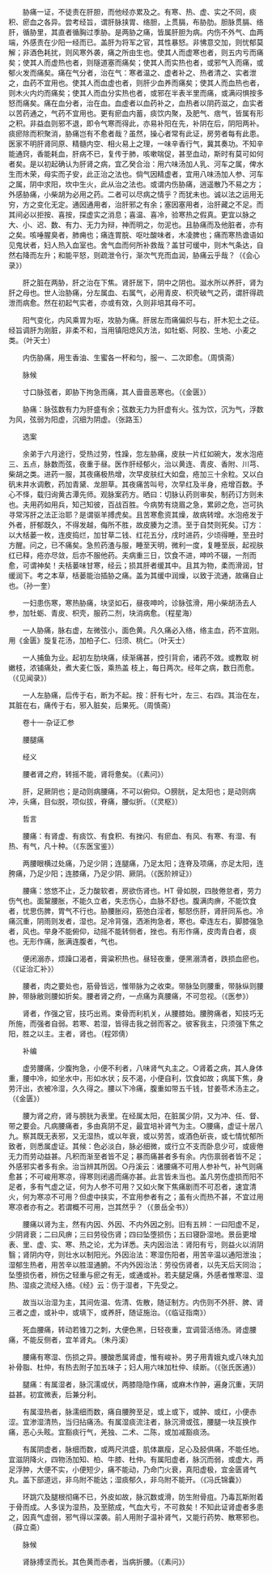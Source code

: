 <!-- { "loadSidebar": true } -->
　　胁痛一证，不徒责在肝胆，而他经亦累及之。有寒、热、虚、实之不同，痰积、瘀血之各异。尝考经旨，谓肝脉挟胃、络胆，上贯膈，布胁肋。胆脉贯膈、络肝，循胁里，其直者循胸过季胁。是两胁之痛，皆属肝胆为病。内伤不外气、血两端，外感责在少阳一经而已。盖肝为将军之官，其性暴怒。非怫意交加，则忧郁莫解；非酒色耗扰，则风寒外袭，痛之所由生也。使其人而虚寒也者，则五内亏而痛矣；使其人而虚热也者，则隧道塞而痛矣；使其人而实热也者，或邪气入而痛，或郁火发而痛矣。痛在气分者，治在气：寒者温之、虚者补之、热者清之、实者泄之，血药不宜用也。使其人而血虚也者，则肝少血养而痛矣；使其人而血热也者，则木火内灼而痛矣；使其人而血分实热也者，或邪在半表半里而痛，或满闷惧按多怒而痛矣。痛在血分者，治在血。血虚者以血药补之，血热者以阴药滋之，血实者以苦药通之，气药不宜用也。更有瘀血内蓄，痰饮内聚，及肥气、痞气，皆属有形之积。非益血则邪不退，即令气寒而得此，亦易补阳在先，补阴在后，阴阳两补。痰瘀除而积聚消，胁痛岂有不愈者哉？虽然，操心者常有此证，房劳者每有此患。医家不明肝肾同原、精髓内空、相火易上之理，一味辛香行气，冀其奏功。不知辛能通窍，香能耗血，肝病不已，复传于肺，咳嗽喘促，甚至血动，斯时有莫可如何者矣。是以初起确认为肝肾之病，宜乙癸合治：用六味汤加人乳、河车之属，俾水生而木荣，母实而子安，此正治之法也。倘气因精虚者，宜用八味汤加人参、河车之属，阴中求阳，坎中生火，此从治之法也。或谓内伤胁痛，逍遥散乃不易之方；外感胁痛，小柴胡为必用之药。二者可以尽病之情乎？而犹未也。诚以法之运用无穷，方之变化无定。通因通用者，治肝邪之有余；塞因塞用者，治肝藏之不足。而其间必以拒按、喜按，探虚实之消息；喜温、喜冷，验寒热之假真。更宜以脉之大、小、迟、数、有力、无力为辩，神而明之，勿泥也。且胁痛而及他脏者，亦有之矣。咳唾腥臭者，肺痈也；痛连胃脘、呕吐酸味者，木凌脾也；痛而寒热谵语如见鬼状者，妇人热入血室也。舍气血而何所补救哉？盖甘可缓中，则木气条达，自然右降而左升；和能平怒，则疏泄令行，渐次气充而血润，胁痛云乎哉？（《会心录》）

　　肝之脏在两胁，肝之治在下焦。肾肝居下，阴中之阴也。滋水所以养肝，肾为肝之母也。世人治胁痛，分左属血、右属气，必用青皮、枳壳破气之药，谓肝得疏泄而病愈。然在初起气实者，亦或有效，久则非培其母不可。

　　阳气变化，内风乘胃为呕，攻胁为痛。肝居左而痛偏炽与右，肝木犯土之征。经旨调肝为刚脏，非柔不和，当用镇阳熄风方法，如牡蛎、阿胶、生地、小麦之类。（叶天士）

　　内伤胁痛，用生香油、生蜜各一杯和匀，服一、二次即愈。（周慎斋）

　　脉候

　　寸口脉弦者，即胁下拘急而痛，其人啬啬恶寒也。（《金匮》）

　　胁痛：脉弦数有力为肝盛有余；弦数无力为肝虚有火。弦为饮，沉为气，浮数为风，弦弱为阳虚，沉细为阴虚。（张路玉）

　　选案

　　余弟于六月途行，受热过劳，性躁，忽左胁痛，皮肤一片红如碗大，发水泡疮三、五点，脉数而弦，夜重于昼。医作肝经郁火，治以黄连、青皮、香附、川芎、柴胡之类。进药一服，其夜痛极热增，次早皮肤红大如盘，疮加三十余粒。又以白矾末井水调敷，药加青黛、龙胆草。其夜痛苦叫号，次早红及半身，疮增百数。予心不怿，载归询黄古潭先师。观脉案药方。晒曰：切脉认药则审矣，制药订方则未也。夫用药如用兵，知己知彼，百战百胜。今病势有烧眉之急，累卵之危，岂可执寻常泻肝之法正治耶？是谓驱羊搏虎矣。且苦寒愈资其燥，故病转增。水泡疮发于外者，肝郁既久，不得发越，侮所不胜，故皮腠为之溃。至于自焚则死矣。订方：以大栝蒌一枚，连皮捣烂，加甘草二钱、红花五分，戌时进药，少顷得睡，至丑时方醒。问之，已不痛矣。急煎药渣与服，睡至天明，微利一度，复睡至辰，起视肤红已释，疮亦尽敛，后亦不服他药。夫病重三日，饮食不进，呻吟不辍，一剂而愈，可谓神矣！夫栝蒌味甘寒，经云；损其肝者缓其中。且其为物，柔而滑润，甘缓润下。考之本草，栝蒌能治插胁之痛。盖为其缓中润燥，以致于流通，故痛自止也。（孙一奎）

　　一妇患伤寒，寒热胁痛，块坚如石，昼夜呻吟，诊脉弦滑，用小柴胡汤去人参，加牡蛎、青皮、枳壳，服药二剂，块消病愈。（程星海）

　　一人胁痛，脉右虚，左微弦小，面色黄。凡久痛必入络，络主血，药不宜刚。用《金匮》旋复花汤，加柏子仁、归须、桃仁。（叶天士）

　　一人捕鱼为业。起初左肋块痛，续渐痛甚，控引背俞，诸药不效。或教取 树嫩枝，浓铺痛处，煮大麦仁饭，乘热盖 枝上，每日两次。经年之病，数日而愈。（《见闻录》）

　　一人左胁痛，后传于右，断为不起。按：肝有七叶，左三、右四。其治在左，其脏在右，痛传于右，邪入脏矣，后果死。（周慎斋）

　　卷十一·杂证汇参

　　腰腿痛

　　经义

　　腰者肾之府，转摇不能，肾将惫矣。（《素问》）

　　肝，足厥阴也；是动则病腰痛，不可以俯仰。○膀胱，足太阳也；是动则病冲，头痛，目似脱，项似拔，脊痛，腰似折。（《灵枢》）

　　哲言

　　腰痛：有肾虚、有痰饮、有食积、有挫闪、有瘀血、有风、有寒、有湿、有热、有气，凡十种。（《东医宝鉴》）

　　两腰眼横过处痛，乃足少阴；连腿痛，乃足太阳；连脊及项痛，亦足太阳，连胯痛，乃足少阳；连膝痛，乃足少阴、厥阴。（《医阶辨证》）

　　腰痛：悠悠不止，乏力酸软者，房欲伤肾也。HT 骨如脱，四肢倦怠者，劳力伤气也。面黧腰胀，不能久立者，失志伤心，血脉不舒也。腹满肉痹，不能饮食者，忧思伤脾，胃气不行也。胁腰胀闷，筋弛白淫者，郁怒伤肝，肾肝同系也。冷痛沉重，阴雨则发者，湿也。足冷背强，洒淅拘急者，寒也。牵连左右，脚膝强急者，风也。举身不能俯仰，动摇不能转侧者，挫也。有形作痛，皮肉青白者，痰也。无形作痛，胀满连腹者，气也。

　　便闭溺赤，烦躁口渴者，膏粱积热也。昼轻夜重，便黑溺清者，跌损血瘀也。（《证治汇补》）

　　腰者，肉之要处也，筋骨皆远，惟带脉为之收束。带脉坠则腰重，带脉纵则腰肿，带脉敝则腰如折矣。腰者肾之府，一点痛为真腰痛，不可忽视。（《医参》）

　　肾者，作强之官，技巧出焉。束骨而利机关，从腰膝始。腰胯痛者，知技巧无所施，而强者自弱。若寒、若湿，皆得击我之弱而客之。彼客我主，只须强下焦之阳，胜之以主。主者，肾也。（程郊倩）

　　补编

　　虚劳腰痛，少腹拘急，小便不利者，八味肾气丸主之。○肾着之病，其人身体重，腰中冷，如坐水中，形如水状；反不渴，小便自利，饮食如故；病属下焦，身劳汗出，衣被冷湿，久久得之。腰以下冷痛，腹重如带五千钱，甘姜苓术汤主之。（《金匮》）

　　腰为肾之府，肾与膀胱为表里。在经属太阳，在脏属少阴，又为冲、任、督、带之要会。凡病腰痛者，多由真阴不足，最宜培补肾气为主。○腰痛，虚证十居八九。察其既无表邪，又无湿热，或以年衰，或以劳苦，或酒色斫丧，或七情忧郁所致者，则悉属虚证。其候：色必淡白，脉必细微，或行立不支而卧息少可，或疲倦无力而劳动益甚。凡积而渐至者皆不足；暴而痛甚者多有余。内伤禀弱者皆不足；外感邪实者多有余。治当辨其所因。○丹溪云：诸腰痛不可用人参补气，补气则痛愈甚；不可峻用寒凉，得寒则闭遏而痛亦甚。此言皆未当也。盖凡劳伤虚损而阳不足者，多有气虚之证，何为人参不可用？又如火聚下焦痛剧而不可忍者，速宜清火，何为寒凉不可用？但虚中挟实，不宜用参者有之；虽有火而热不甚，不宜过用寒凉者亦有之。若谓概不可用，岂其然乎？（《景岳全书》）

　　腰痛以肾为主，然有内因、外因、不内外因之别。旧有五辨：一曰阳虚不足，少阴肾衰；二曰风痹；三曰劳役伤肾；四曰坠堕损伤；五曰寝卧湿地。景岳更增表、里、虚、实、寒、热之论，尤为详悉。夫内因治法：肾阳有亏，则益火以消阴翳；肾阴内夺，则壮水以制阳光。外因治法：寒湿伤阳者，用苦辛温以通阳泄浊；湿郁生热者，用苦辛以胜湿通腑。不内外因治法：劳役伤肾者，以先天后天同治；坠堕损伤者，辨伤之轻重与瘀之有无，或通或补。若夫腿足痛，外感者惟寒湿、湿热、湿痰之流经入络。《经》云：伤于湿者，下先受之。

　　故当以治湿为主，其间佐温、佐清、佐散，随证制方。内伤则不外肝、脾、肾三者之虚，或补中，或填下，或养肝，随证施治。（《临证指南》）

　　死血腰痛，转动若锥刀之刺，大便色黑，日轻夜重，宜调营活络汤。肾虚腰痛，不能反侧者，宜羊肾丸。（朱丹溪）

　　腰痛有寒湿、伤损之异。腰酸悉属肾虚，惟有峻补。男子用青娥丸或八味丸加补骨脂、杜仲，有热去附子加五味子；妇人用六味加杜仲、续断。（《张氏医通》）

　　腿痛：有属湿者，脉沉濡或伏，两膝隐隐作痛，或麻木作肿，遍身沉重，天阴益甚。初宜微表，后兼分利。

　　有属湿热者，脉濡细而数，痛自腰胯至足，或上或下，或肿、或红，小便赤涩。宜渗湿清热，当归拈痛汤。有属湿痰流注者，脉沉滑或弦，腰腿一块互换作痛，恶心头眩。宜豁痰行气，羌独、二术、二陈，或加减豁痰汤。

　　有属阴虚者，脉细而数，或两尺洪盛，肌体羸瘦，足心及胫俱痛，不能任地。宜滋阴降火，四物汤加知、柏、牛膝、杜仲。有属阳虚者，脉沉而弱，或虚大，两足浮肿，大便不实，小便短少，痛不能动，乃命门火衰，真阳虚极，宜金匮肾气丸。盖下部道远，非乌附不能达；湿痰郁久，非乌附不能开。（《冯氏锦囊》）

　　环跳穴及腿根彻痛不已，外皮如故，脉沉数或滑，防生附骨疽。乃毒瓦斯附着于骨而成。人多误为湿热，及至脓成，气血大亏，不可救矣！不知此证肾虚者多患之，因真气虚弱，邪气得以深袭。前人用附子温补肾气，又能行药势、散寒邪也。（薛立斋）

　　脉候

　　肾脉搏坚而长。其色黄而赤者，当病折腰。（《素问》）

